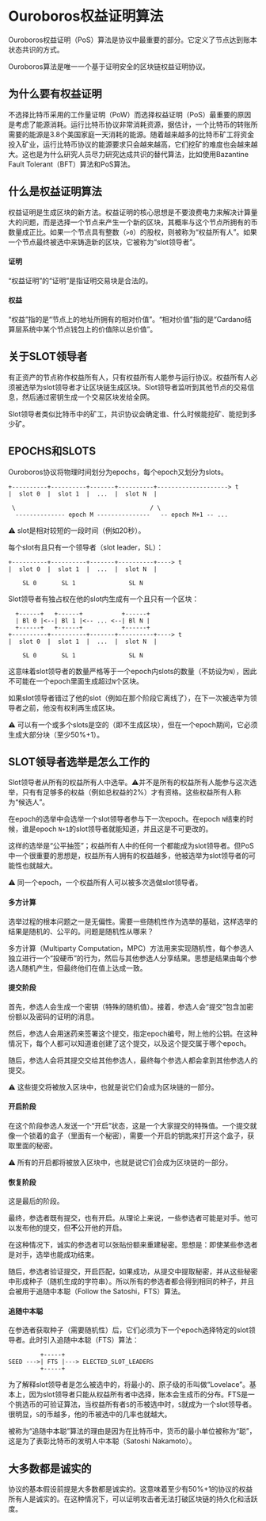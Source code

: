 # Ouroboros权益证明算法

Ouroboros权益证明（PoS）算法是协议中最重要的部分。它定义了节点达到账本状态共识的方式。

Ouroboros算法是唯一一个基于证明安全的区块链权益证明协议。

## 为什么要有权益证明

不选择比特币采用的工作量证明（PoW）而选择权益证明（PoS）最重要的原因是考虑了能源消耗。运行比特币协议非常消耗资源，据估计，一个比特币的转账所需要的能源是3.8个美国家庭一天消耗的能源。随着越来越多的比特币矿工将资金投入矿业，运行比特币协议的能源要求只会越来越高，它们挖矿的难度也会越来越大。这也是为什么研究人员尽力研究达成共识的替代算法，比如使用Bazantine Fault Tolerant（BFT）算法和PoS算法。

## 什么是权益证明算法

权益证明是生成区块的新方法。权益证明的核心思想是不要浪费电力来解决计算量大的问题，而是选择一个节点来产生一个新的区块，其概率与这个节点所拥有的币数量成正比。如果一个节点具有整数（`>0`）的股权，则被称为“权益所有人”。如果一个节点最终被选中来铸造新的区块，它被称为“slot领导者”。

#### 证明

“权益证明”的“证明”是指证明交易块是合法的。

#### 权益

“权益”指的是“节点上的地址所拥有的相对价值”。“相对价值”指的是“Cardano结算层系统中某个节点钱包上的价值除以总价值”。

## 关于SLOT领导者

有正资产的节点称作权益所有人，只有权益所有人能参与运行协议。权益所有人必须被选举为slot领导者才让区块链生成区块。Slot领导者监听到其他节点的交易信息，然后通过密钥生成一个交易区块发给全网。

Slot领导者类似比特币中的矿工，共识协议会确定谁、什么时候能挖矿、能挖到多少矿。

## EPOCHS和SLOTS

Ouroboros协议将物理时间划分为epochs，每个epoch又划分为slots。

```
+----------+----------+-------+----------+--------------------> t
|  slot 0  |  slot 1  |  ...  |  slot N  |

 \                                      / \
  -------------- epoch M ---------------   -- epoch M+1 -- ...
```

:warning: slot是相对较短的一段时间（例如20秒）。

每个slot有且只有一个领导者（slot leader，SL）：

```
+----------+----------+-------+----------+----> t
|  slot 0  |  slot 1  |  ...  |  slot N  |

    SL 0       SL 1               SL N
```

Slot领导者有独占权在他的slot内生成有一个且只有一个区块：

```
  +------+   +------+           +------+
  | Bl 0 |<--| Bl 1 |<-- ... <--| Bl N |
  +------+   +------+           +------+
+----------+----------+-------+----------+----> t
|  slot 0  |  slot 1  |  ...  |  slot N  |

    SL 0       SL 1               SL N
```

这意味着slot领导者的数量严格等于一个epoch内slots的数量（不妨设为`N`），因此不可能在一个epoch里面生成超过`N`个区块。

如果slot领导者错过了他的slot（例如在那个阶段它离线了），在下一次被选举为领导者之前，他没有权利再生成区块。

:warning: 可以有一个或多个slots是空的（即不生成区块），但在一个epoch期间，它必须生成大部分块（至少50%+1）。

## SLOT领导者选举是怎么工作的

Slot领导者从所有的权益所有人中选举。:warning:并不是所有的权益所有人能参与这次选举，只有有足够多的权益（例如总权益的2%）才有资格。这些权益所有人称为“候选人”。

在epoch的选举中会选举一个slot领导者参与下一次epoch。在epoch `N`结束的时候，谁是epoch `N+1`的slot领导者就能知道，并且这是不可更改的。

这样的选举是“公平抽签”；权益所有人中的任何一个都能成为slot领导者。但PoS中一个很重要的思想是，权益所有人拥有的权益越多，他被选举为slot领导者的可能性也就越大。

:warning: 同一个epoch，一个权益所有人可以被多次选做slot领导者。

#### 多方计算

选举过程的根本问题之一是无偏性。需要一些随机性作为选举的基础，这样选举的结果是随机的、公平的。问题是随机性从哪来？

多方计算（Multiparty Computation，MPC）方法用来实现随机性，每个参选人独立进行一个“投硬币”的行为，然后与其他参选人分享结果。思想是结果由每个参选人随机产生，但最终他们在值上达成一致。

#### 提交阶段

首先，参选人会生成一个密钥（特殊的随机值）。接着，参选人会“提交”包含加密份额以及密码的证明的消息。

然后，参选人会用迷药来签署这个提交，指定epoch编号，附上他的公钥。在这种情况下，每个人都可以知道谁创建了这个提交，以及这个提交属于哪个epoch。

随后，参选人会将其提交交给其他参选人，最终每个参选人都会拿到其他参选人的提交。

:warning: 这些提交将被放入区块中，也就是说它们会成为区块链的一部分。

#### 开启阶段

在这个阶段参选人发送一个“开启”状态，这是一个大家提交的特殊值。一个提交就像一个锁着的盒子（里面有一个秘密），需要一个开启的钥匙来打开这个盒子，获取里面的秘密。

:warning: 所有的开启都将被放入区块中，也就是说它们会成为区块链的一部分。

#### 恢复阶段

这是最后的阶段。

最终，参选者既有提交，也有开启。从理论上来说，一些参选者可能是对手。他可以发布他的提交，但**不**公开他的开启。

在这种情况下，诚实的参选者可以张贴份额来重建秘密。思想是：即使某些参选者是对手，选举也能成功结束。

随后，参选者验证提交，开启匹配，如果成功，从提交中提取秘密，并从这些秘密中形成种子（随机生成的字符串）。所以所有的参选者都会得到相同的种子，并且会被用于追随中本聪（Follow the Satoshi，FTS）算法。

#### 追随中本聪

在参选者获取种子（需要随机性）后，它们必须为下一个epoch选择特定的slot领导者。此时引入追随中本聪（FTS）算法：

```
         +-----+
SEED --->| FTS |---> ELECTED_SLOT_LEADERS
         +-----+
```

为了解释slot领导者是怎么被选中的，将最小的、原子级的币叫做“Lovelace”。基本上，因为slot领导者只能从权益所有者中选择，账本会生成币的分布。FTS是一个挑选币的可验证算法，当权益所有者`S`的币被选中时，`S`就成为一个slot领导者。很明显，`S`的币越多，他的币被选中的几率也就越大。

被称为“追随中本聪”算法的理由是因为在比特币中，货币的最小单位被称为“聪”，这是为了表彰比特币的发明人中本聪（Satoshi Nakamoto）。

## 大多数都是诚实的

协议的基本假设前提是大多数都是诚实的。这意味着至少有50%+1的协议的权益所有人是诚实的。在这种情况下，可以证明攻击者无法打破区块链的持久化和活跃度。

